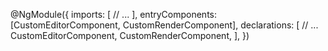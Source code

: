 @NgModule({
  imports: [
    // ...
  ],
  entryComponents: [CustomEditorComponent, CustomRenderComponent],
  declarations: [
    // ...
    CustomEditorComponent,
    CustomRenderComponent,
  ],
})